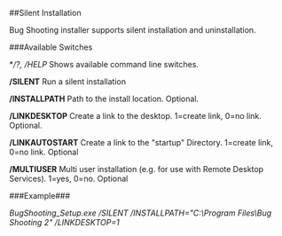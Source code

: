 ##Silent Installation	

Bug Shooting installer supports silent installation and uninstallation.

###Available Switches

**/?, /HELP*
Shows available command line switches.

**/SILENT**
Run a silent installation

**/INSTALLPATH**
Path to the install location. Optional.

**/LINKDESKTOP**
Create a link to the desktop. 1=create link, 0=no link. Optional.

**/LINKAUTOSTART**
Create a link to the "startup" Directory. 1=create link, 0=no link. Optional

**/MULTIUSER**
Multi user installation (e.g. for use with Remote Desktop Services). 1=yes, 0=no. Optional
 

###Example###

*BugShooting_Setup.exe /SILENT /INSTALLPATH="C:\Program Files\Bug Shooting 2" /LINKDESKTOP=1*
